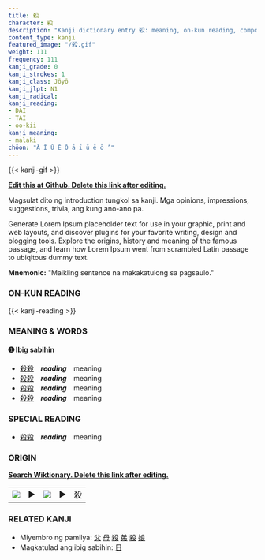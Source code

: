 ```yaml
---
title: 殺
character: 殺
description: "Kanji dictionary entry 殺: meaning, on-kun reading, compounds, origin, related kanji"
content_type: kanji
featured_image: "/殺.gif"
weight: 111
frequency: 111
kanji_grade: 0
kanji_strokes: 1
kanji_class: Jōyō
kanji_jlpt: N1
kanji_radical: 
kanji_reading: 
- DAI
- TAI
- oo-kii
kanji_meaning:
- malaki
chōon: "Ā Ī Ū Ē Ō ā ī ū ē ō ’"
---
```

[//]: # (Don't edit the line below. Kanji animated GIF code is automatically generated.)
{{< kanji-gif >}}

[//]: # (Edit below this line.)

**[Edit this at Github. Delete this link after editing.](https://github.com/tim0g/tim/tree/main/content/kanji/殺/index.md)**

Magsulat dito ng introduction tungkol sa kanji. Mga opinions, impressions, suggestions, trivia, ang kung ano-ano pa.

Generate Lorem Ipsum placeholder text for use in your graphic, print and web layouts, and discover plugins for your favorite writing, design and blogging tools. Explore the origins, history and meaning of the famous passage, and learn how Lorem Ipsum went from scrambled Latin passage to ubiqitous dummy text.
 
**Mnemonic:** "Maikling sentence na makakatulong sa pagsaulo."

### ON-KUN READING

[//]: # (Don't edit the line below. ON-KUN READING code is automatically generated.)
{{< kanji-reading >}}

### MEANING & WORDS

#### ➊ **Ibig sabihin**
  - [殺](../殺)[殺](../殺)　***reading***　meaning
  - [殺](../殺)[殺](../殺)　***reading***　meaning
  - [殺](../殺)[殺](../殺)　***reading***　meaning
  - [殺](../殺)[殺](../殺)　***reading***　meaning

### SPECIAL READING
  - [殺](../殺)[殺](../殺)　***reading***　meaning

### ORIGIN

**[Search Wiktionary. Delete this link after editing.](https://wiktionary.org/wiki/殺)**
<table class="kanji-table"><tr><td>
<img src="60px-殺-bronze.svg.png">
</td><td>▶</td><td>
<img src="60px-殺-oracle.svg.png">
</td><td>▶</td>
<td class="kanji-origin">殺</td>
</tr></table>

### RELATED KANJI
- Miyembro ng pamilya: [父](../父) [母](../母) [殺](../殺) [弟](../弟) [殺](../殺) [娘](../娘)
- Magkatulad ang ibig sabihin: [日](../日)
